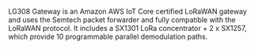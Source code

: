 LG308 Gateway is an Amazon AWS IoT Core certified LoRaWAN gateway and uses the Semtech packet forwarder and fully compatible with the LoRaWAN protocol. It includes a SX1301 LoRa concentrator + 2 x SX1257, which provide 10 programmable parallel demodulation paths.
